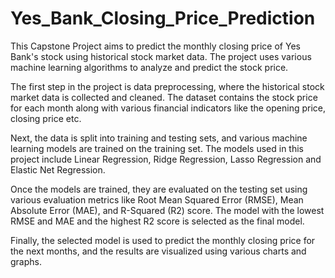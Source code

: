 # Yes_Bank_Closing_Price_Prediction
This Capstone Project aims to predict the monthly closing price of Yes Bank's stock using historical stock market data. The project uses various machine learning algorithms to analyze and predict the stock price.

The first step in the project is data preprocessing, where the historical stock market data is collected and cleaned. The dataset contains the stock price for each month along with various financial indicators like the opening price, closing price etc.

Next, the data is split into training and testing sets, and various machine learning models are trained on the training set. The models used in this project include Linear Regression, Ridge Regression, Lasso Regression and Elastic Net Regression.

Once the models are trained, they are evaluated on the testing set using various evaluation metrics like Root Mean Squared Error (RMSE), Mean Absolute Error (MAE), and R-Squared (R2) score. The model with the lowest RMSE and MAE and the highest R2 score is selected as the final model.

Finally, the selected model is used to predict the monthly closing price for the next months, and the results are visualized using various charts and graphs.
